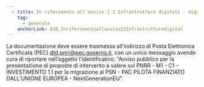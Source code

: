 ```yaml
---
  - title: In riferimento all'avviso 1.1 Infrastrutture digitali - migrazione PSN - PAC Pilota, con quale modalità deve essere trasmessa la documentazione allegata alla domanda di partecipazione?
    tag:
      - generale
    anchorLink: 010_Inriferimentoallavviso11Infrastrutturedigital
---
```


La documentazione deve essere trasmessa all’indirizzo di Posta Elettronica Certificata (PEC) dtd.pnrr@pec.governo.it, con un unico messaggio avendo cura di riportare nell’oggetto l’identificativo: “Avviso pubblico per la presentazione di proposte di intervento a valere sul PNRR - M1 - C1 - INVESTIMENTO 1.1 per la migrazione al PSN - PAC PILOTA FINANZIATO DALL’UNIONE EUROPEA - NextGenerationEU”.
